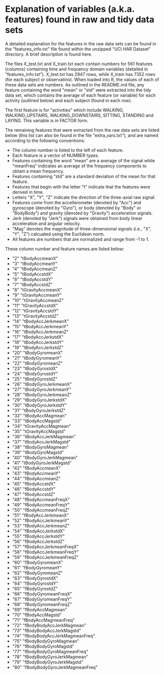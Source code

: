 Explanation of variables (a.k.a. features) found in raw and tidy data sets
=========================================================================

A detailed explanation for the features in the raw data sets can be found in the "features_info.txt" file found within the unzipped "UCI HAR Dataset" directory. A brief description is found here.

The files X_test.txt and X_train.txt each contain numbers for 561 features (columns) containing time and frequency domain variables (detailed in "features_info.txt"). X_test.txt has 2947 rows, while X_train has 7352 rows (for each subject or observatino). When loaded into R, the values of each of these data sets are numbers. As outlined in the README.md file, any feature containing the word "mean" or "std" were extracted into the tidy data set, which contains the average of each feature (or variable) for each activity (outlined below) and each subject (found in each row).

The first feature is for "activities" which include WALKING, WALKING_UPSTAIRS, WALKING_DOWNSTAIRS, SITTING, STANDING and LAYING. This variable is in FACTOR form.

The remaining features that were extracted from the raw data sets are listed  below (this list can also be found in the file "extra_vars.txt"), and are named according to the following conventions:
* The column number is listed to the left of each feature. 
* Each feature is a vector of NUMBER types. 
* Features containing the word "mean" are a average of the signal while "meanFreq" indicates an average of the frequency components to obtain a mean frequency. 
* Features containing "std" are a standard deviation of the mean for that feature. 
* Features that begin with the letter "t" indicate that the features were derived in time. 
* Letters "X", "Y", "Z" indicate the direction of the three-axial raw signal. 
* Features come from the accellerometer (denoted by "Acc") and gyroscope (denoted by "Gyro"), or body (denoted by "Body" or "BodyBody") and gravity (denoted by "Gravity") acceleration signals. 
* Jerk (denoted by "Jerk") signals were obtained from body linear acceleration and angular velocity. 
* "Mag" denotes the magnitude of three-dimensional signals (i.e., "X", "Y", "Z") calcuated using the Euclidean norm. 
* All features are numbers that are normalized and range from -1 to 1.

These column number and feature names are listed below:

* "2" "tBodyAccmeanX"
* "3" "tBodyAccmeanY"
* "4" "tBodyAccmeanZ"
* "5" "tBodyAccstdX"
* "6" "tBodyAccstdY"
* "7" "tBodyAccstdZ"
* "8" "tGravityAccmeanX"
* "9" "tGravityAccmeanY"
* "10" "tGravityAccmeanZ"
* "11" "tGravityAccstdX"
* "12" "tGravityAccstdY"
* "13" "tGravityAccstdZ"
* "14" "tBodyAccJerkmeanX"
* "15" "tBodyAccJerkmeanY"
* "16" "tBodyAccJerkmeanZ"
* "17" "tBodyAccJerkstdX"
* "18" "tBodyAccJerkstdY"
* "19" "tBodyAccJerkstdZ"
* "20" "tBodyGyromeanX"
* "21" "tBodyGyromeanY"
* "22" "tBodyGyromeanZ"
* "23" "tBodyGyrostdX"
* "24" "tBodyGyrostdY"
* "25" "tBodyGyrostdZ"
* "26" "tBodyGyroJerkmeanX"
* "27" "tBodyGyroJerkmeanY"
* "28" "tBodyGyroJerkmeanZ"
* "29" "tBodyGyroJerkstdX"
* "30" "tBodyGyroJerkstdY"
* "31" "tBodyGyroJerkstdZ"
* "32" "tBodyAccMagmean"
* "33" "tBodyAccMagstd"
* "34" "tGravityAccMagmean"
* "35" "tGravityAccMagstd"
* "36" "tBodyAccJerkMagmean"
* "37" "tBodyAccJerkMagstd"
* "38" "tBodyGyroMagmean"
* "39" "tBodyGyroMagstd"
* "40" "tBodyGyroJerkMagmean"
* "41" "tBodyGyroJerkMagstd"
* "42" "fBodyAccmeanX"
* "43" "fBodyAccmeanY"
* "44" "fBodyAccmeanZ"
* "45" "fBodyAccstdX"
* "46" "fBodyAccstdY"
* "47" "fBodyAccstdZ"
* "48" "fBodyAccmeanFreqX"
* "49" "fBodyAccmeanFreqY"
* "50" "fBodyAccmeanFreqZ"
* "51" "fBodyAccJerkmeanX"
* "52" "fBodyAccJerkmeanY"
* "53" "fBodyAccJerkmeanZ"
* "54" "fBodyAccJerkstdX"
* "55" "fBodyAccJerkstdY"
* "56" "fBodyAccJerkstdZ"
* "57" "fBodyAccJerkmeanFreqX"
* "58" "fBodyAccJerkmeanFreqY"
* "59" "fBodyAccJerkmeanFreqZ"
* "60" "fBodyGyromeanX"
* "61" "fBodyGyromeanY"
* "62" "fBodyGyromeanZ"
* "63" "fBodyGyrostdX"
* "64" "fBodyGyrostdY"
* "65" "fBodyGyrostdZ"
* "66" "fBodyGyromeanFreqX"
* "67" "fBodyGyromeanFreqY"
* "68" "fBodyGyromeanFreqZ"
* "69" "fBodyAccMagmean"
* "70" "fBodyAccMagstd"
* "71" "fBodyAccMagmeanFreq"
* "72" "fBodyBodyAccJerkMagmean"
* "73" "fBodyBodyAccJerkMagstd"
* "74" "fBodyBodyAccJerkMagmeanFreq"
* "75" "fBodyBodyGyroMagmean"
* "76" "fBodyBodyGyroMagstd"
* "77" "fBodyBodyGyroMagmeanFreq"
* "78" "fBodyBodyGyroJerkMagmean"
* "79" "fBodyBodyGyroJerkMagstd"
* "80" "fBodyBodyGyroJerkMagmeanFreq"
